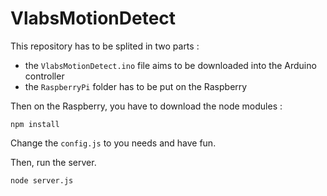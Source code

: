 VlabsMotionDetect
=================

This repository has to be splited in two parts :

* the `VlabsMotionDetect.ino` file aims to be downloaded into the Arduino controller
* the `RaspberryPi` folder has to be put on the Raspberry

Then on the Raspberry, you have to download the node modules :

    npm install

Change the `config.js` to you needs and have fun.

Then, run the server.

    node server.js
